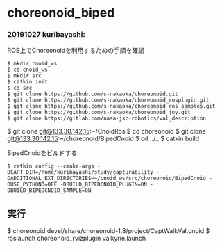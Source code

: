 # choreonoid_biped

### 20191027 kuribayashi:

ROS上でChoreonoidを利用するための手順を確認

	$ mkdir cnoid_ws
	$ cd cnoid_ws
	$ mkdir src
	$ catkin init
	$ cd src
	$ git clone https://github.com/s-nakaoka/choreonoid.git
	$ git clone https://github.com/s-nakaoka/choreonoid_rosplugin.git
	$ git clone https://github.com/s-nakaoka/choreonoid_ros_samples.git
	$ git clone https://github.com/s-nakaoka/choreonoid_joy.git
	$ git clone https://gitlab.com/nasa-jsc-robotics/val_description
  $ git clone git@133.30.142.15:~/CnoidRos
	$ cd choreonoid
	$ git clone git@133.30.142.15:~/choreonoid/BipedCnoid
	$ cd ../..
	$ catkin build

BipedCnoidをビルドする

	$ catkin config --cmake-args -DCAPT_DIR=/home/kuribayashi/study/capturability -DADDITIONAL_EXT_DIRECTORIES=~/cnoid_ws/src/choreonoid/BipedCnoid -DUSE_PYTHON3=OFF -DBUILD_BIPEDCNOID_PLUGIN=ON -DBUILD_BIPEDCNOID_SAMPLE=ON

## 実行

$ choreonoid devel/share/choreonoid-1.8/project/CaptWalkVal.cnoid
$ roslaunch choreonoid_rvizplugin valkyrie.launch